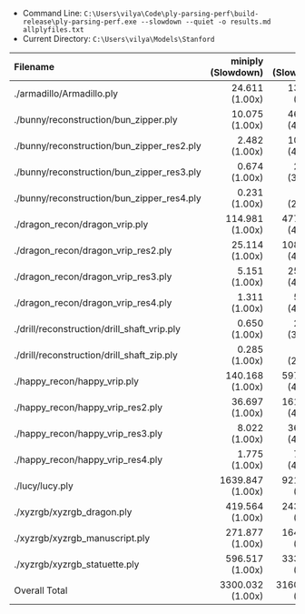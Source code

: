* Command Line: `C:\Users\vilya\Code\ply-parsing-perf\build-release\ply-parsing-perf.exe --slowdown --quiet -o results.md allplyfiles.txt`
* Current Directory: `C:\Users\vilya\Models\Stanford`

| Filename                                    |      miniply (Slowdown) |       happly (Slowdown) |      tinyply (Slowdown) |         rply (Slowdown) |      msh_ply (Slowdown) |
| :------------------------------------------ | ----------------------: | ----------------------: | ----------------------: | ----------------------: | ----------------------: |
| ./armadillo/Armadillo.ply                   |       24.611    (1.00x) |      130.340    (5.30x) |      128.234    (5.21x) |       53.184    (2.16x) |       failed            |
| ./bunny/reconstruction/bun_zipper.ply       |       10.075    (1.00x) |      466.166   (46.27x) |      266.430   (26.44x) |       51.912    (5.15x) |       68.065    (6.76x) |
| ./bunny/reconstruction/bun_zipper_res2.ply  |        2.482    (1.00x) |      109.511   (44.12x) |       62.935   (25.36x) |       11.832    (4.77x) |       14.965    (6.03x) |
| ./bunny/reconstruction/bun_zipper_res3.ply  |        0.674    (1.00x) |       25.222   (37.44x) |       14.750   (21.89x) |        2.786    (4.14x) |        3.531    (5.24x) |
| ./bunny/reconstruction/bun_zipper_res4.ply  |        0.231    (1.00x) |        6.038   (26.14x) |        3.671   (15.89x) |        0.715    (3.09x) |        0.856    (3.71x) |
| ./dragon_recon/dragon_vrip.ply              |      114.981    (1.00x) |     4770.389   (41.49x) |     3214.772   (27.96x) |      500.496    (4.35x) |      690.697    (6.01x) |
| ./dragon_recon/dragon_vrip_res2.ply         |       25.114    (1.00x) |     1087.741   (43.31x) |      700.929   (27.91x) |      111.308    (4.43x) |      144.209    (5.74x) |
| ./dragon_recon/dragon_vrip_res3.ply         |        5.151    (1.00x) |      255.442   (49.59x) |      161.580   (31.37x) |       25.166    (4.89x) |       32.961    (6.40x) |
| ./dragon_recon/dragon_vrip_res4.ply         |        1.311    (1.00x) |       56.626   (43.20x) |       37.800   (28.84x) |        6.186    (4.72x) |        7.684    (5.86x) |
| ./drill/reconstruction/drill_shaft_vrip.ply |        0.650    (1.00x) |       22.712   (34.95x) |       14.144   (21.76x) |        2.632    (4.05x) |        3.035    (4.67x) |
| ./drill/reconstruction/drill_shaft_zip.ply  |        0.285    (1.00x) |        8.486   (29.81x) |        5.328   (18.71x) |        1.039    (3.65x) |        1.229    (4.32x) |
| ./happy_recon/happy_vrip.ply                |      140.168    (1.00x) |     5975.904   (42.63x) |     4058.979   (28.96x) |      600.972    (4.29x) |      819.099    (5.84x) |
| ./happy_recon/happy_vrip_res2.ply           |       36.697    (1.00x) |     1618.123   (44.09x) |     1048.679   (28.58x) |      168.408    (4.59x) |      224.911    (6.13x) |
| ./happy_recon/happy_vrip_res3.ply           |        8.022    (1.00x) |      365.439   (45.55x) |      228.748   (28.52x) |       37.421    (4.66x) |       46.508    (5.80x) |
| ./happy_recon/happy_vrip_res4.ply           |        1.775    (1.00x) |       78.304   (44.12x) |       51.382   (28.95x) |        7.776    (4.38x) |       10.084    (5.68x) |
| ./lucy/lucy.ply                             |     1639.847    (1.00x) |     9216.427    (5.62x) |     8858.152    (5.40x) |     4247.183    (2.59x) |     3649.007    (2.23x) |
| ./xyzrgb/xyzrgb_dragon.ply                  |      419.564    (1.00x) |     2436.474    (5.81x) |     2238.493    (5.34x) |     1083.934    (2.58x) |      952.874    (2.27x) |
| ./xyzrgb/xyzrgb_manuscript.ply              |      271.877    (1.00x) |     1645.900    (6.05x) |     1819.143    (6.69x) |      693.106    (2.55x) |      560.438    (2.06x) |
| ./xyzrgb/xyzrgb_statuette.ply               |      596.517    (1.00x) |     3334.031    (5.59x) |     3099.264    (5.20x) |     1483.916    (2.49x) |     1262.102    (2.12x) |
| Overall Total                               |     3300.032    (1.00x) |    31609.277    (9.58x) |    26013.413    (7.88x) |     9089.971    (2.75x) |     8492.409    (2.57x) |
